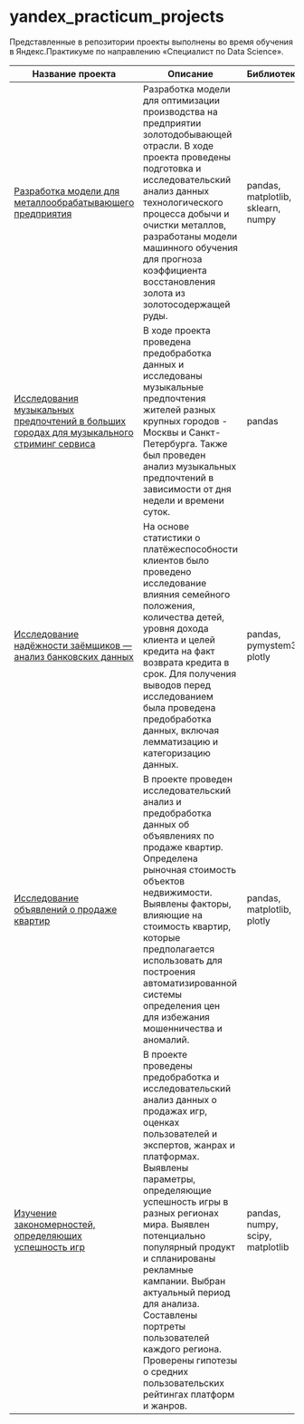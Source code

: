 # yandex_practicum_projects

Представленные в репозитории проекты выполнены во время обучения в Яндекс.Практикуме по направлению «Специалист по Data Science».

Название проекта | Описание | Библиотеки
--- | --- | ---
[Разработка модели для металлообрабатывающего предприятия](https://github.com/i-stoeva/yandex_practicum_projects/tree/main/gold_recovery_project) | Разработка модели для оптимизации производства на предприятии золотодобывающей отрасли. В ходе проекта проведены подготовка и исследовательский анализ данных технологического процесса добычи и очистки металлов, разработаны модели машинного обучения для прогноза коэффициента восстановления золота из золотосодержащей руды. | pandas, matplotlib, sklearn, numpy
[Исследования музыкальных предпочтений в больших городах для музыкального стриминг сервиса](https://github.com/i-stoeva/yandex_practicum_projects/tree/main/music_project) | В ходе проекта проведена предобработка данных и исследованы музыкальные предпочтения жителей разных крупных городов - Москвы и Санкт-Петербурга. Также был проведен анализ музыкальных предпочтений в зависимости от дня недели и времени суток. | pandas
[Исследование надёжности заёмщиков — анализ банковских данных](https://github.com/i-stoeva/yandex_practicum_projects/tree/main/credit_project) | На основе статистики о платёжеспособности клиентов было проведено исследование влияния семейного положения, количества детей, уровня дохода клиента и целей кредита на факт возврата кредита в срок. Для получения выводов перед исследованием была проведена предобработка данных, включая лемматизацию и категоризацию данных. | pandas, pymystem3, plotly
[Исследование объявлений о продаже квартир](https://github.com/i-stoeva/yandex_practicum_projects/tree/main/real_estate_project) | В проекте проведен исследовательский анализ и предобработка данных об объявлениях по продаже квартир. Определена рыночная стоимость объектов недвижимости. Выявлены факторы, влияющие на стоимость квартир, которые предполагается использовать для построения автоматизированной системы определения цен для избежания мошенничества и аномалий. | pandas, matplotlib, plotly
[Изучение закономерностей, определяющих успешность игр](https://github.com/i-stoeva/yandex_practicum_projects/tree/main/games_project) | В проекте проведены предобработка и исследовательский анализ данных о продажах игр, оценках пользователей и экспертов, жанрах и платформах. Выявлены параметры, определяющие успешность игры в разных регионах мира. Выявлен потенциально популярный продукт и спланированы рекламные кампании. Выбран актуальный период для анализа. Составлены портреты пользователей каждого региона. Проверены гипотезы о средних пользовательских рейтингах платформ и жанров. | pandas, numpy, scipy, matplotlib